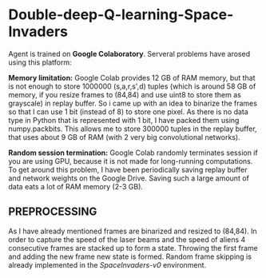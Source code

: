 # Double-deep-Q-learning-Space-Invaders

Agent is trained on **Google Colaboratory**. Serveral problems have arosed using this platform:

**Memory limitation:**
Google Colab provides 12 GB of RAM memory, but that is not enough to store 1000000 (s,a,r,s',d) tuples (which is around 58 GB of memory, if you resize frames to (84,84) and use uint8 to store them as grayscale) in replay buffer. So i came up with an idea to binarize the frames so that I can use 1 bit (instead of 8) to store one pixel. As there is no data type in Python that is represented with 1 bit, I have packed them using numpy.packbits. This allows me to store 300000 tuples in the replay buffer, that uses about 9 GB of RAM (with 2 very big convolutional networks). 

**Random session termination:** 
Google Colab randomly terminates session if you are using GPU, because it is not made for long-running computations. To get around this problem, I have been periodically saving replay buffer and network weights on the Google Drive. Saving such a large amount of data eats a lot of RAM memory (2-3 GB).

## PREPROCESSING 
As I have already mentioned frames are binarized and resized to (84,84). In order to capture the speed of the laser beams and the speed of aliens 4 consecutive frames are stacked up to form a state. Throwing the first frame and adding the new frame new state is formed. Random frame skipping is already implemented in the *SpaceInvaders-v0* environment.
